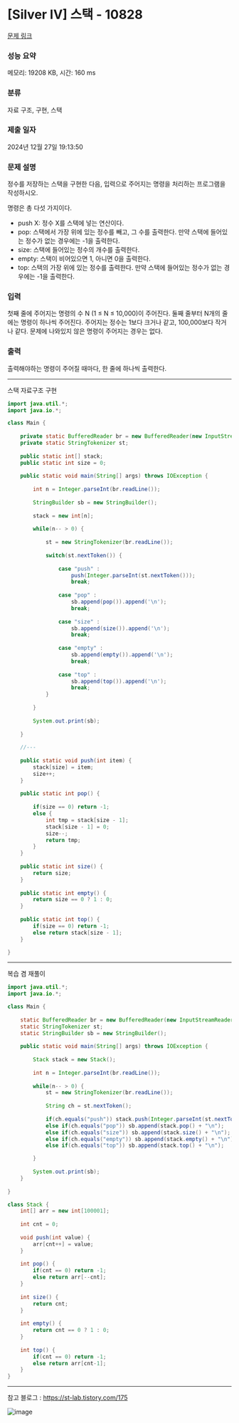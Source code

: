 # [Silver IV] 스택 - 10828 

[문제 링크](https://www.acmicpc.net/problem/10828) 

### 성능 요약

메모리: 19208 KB, 시간: 160 ms

### 분류

자료 구조, 구현, 스택

### 제출 일자

2024년 12월 27일 19:13:50

### 문제 설명

<p>정수를 저장하는 스택을 구현한 다음, 입력으로 주어지는 명령을 처리하는 프로그램을 작성하시오.</p>

<p>명령은 총 다섯 가지이다.</p>

<ul>
	<li>push X: 정수 X를 스택에 넣는 연산이다.</li>
	<li>pop: 스택에서 가장 위에 있는 정수를 빼고, 그 수를 출력한다. 만약 스택에 들어있는 정수가 없는 경우에는 -1을 출력한다.</li>
	<li>size: 스택에 들어있는 정수의 개수를 출력한다.</li>
	<li>empty: 스택이 비어있으면 1, 아니면 0을 출력한다.</li>
	<li>top: 스택의 가장 위에 있는 정수를 출력한다. 만약 스택에 들어있는 정수가 없는 경우에는 -1을 출력한다.</li>
</ul>

### 입력 

 <p>첫째 줄에 주어지는 명령의 수 N (1 ≤ N ≤ 10,000)이 주어진다. 둘째 줄부터 N개의 줄에는 명령이 하나씩 주어진다. 주어지는 정수는 1보다 크거나 같고, 100,000보다 작거나 같다. 문제에 나와있지 않은 명령이 주어지는 경우는 없다.</p>

### 출력 

 <p>출력해야하는 명령이 주어질 때마다, 한 줄에 하나씩 출력한다.</p>

---

스택 자료구조 구현

```java
import java.util.*;
import java.io.*;

class Main {
    
    private static BufferedReader br = new BufferedReader(new InputStreamReader(System.in));
    private static StringTokenizer st;
    
    public static int[] stack;
    public static int size = 0;
    
    public static void main(String[] args) throws IOException {
        
        int n = Integer.parseInt(br.readLine());
        
        StringBuilder sb = new StringBuilder();
        
        stack = new int[n];
        
        while(n-- > 0) {
            
            st = new StringTokenizer(br.readLine());
            
            switch(st.nextToken()) {
                
                case "push" : 
                    push(Integer.parseInt(st.nextToken()));
                    break;
                
                case "pop" :
                    sb.append(pop()).append('\n');
                    break;
                
                case "size" :
                    sb.append(size()).append('\n');
                    break;
                
                case "empty" :
                    sb.append(empty()).append('\n');
                    break;
                    
                case "top" :
                    sb.append(top()).append('\n');
                    break;
            }
            
        }
        
        System.out.print(sb);
        
    }
    
    //---
    
    public static void push(int item) {
        stack[size] = item;
        size++;
    }
    
    public static int pop() {
        
        if(size == 0) return -1;
        else {
            int tmp = stack[size - 1];
            stack[size - 1] = 0;
            size--;
            return tmp;
        }
    }
    
    public static int size() {
        return size;
    }
    
    public static int empty() {
        return size == 0 ? 1 : 0;
    }
    
    public static int top() {
        if(size == 0) return -1;
        else return stack[size - 1];
    }
    
}


```

---

복습 겸 재풀이

```java
import java.util.*;
import java.io.*;

class Main {
    
    static BufferedReader br = new BufferedReader(new InputStreamReader(System.in));
    static StringTokenizer st;
    static StringBuilder sb = new StringBuilder();
    
    public static void main(String[] args) throws IOException {
        
        Stack stack = new Stack();
        
        int n = Integer.parseInt(br.readLine());
        
        while(n-- > 0) {
            st = new StringTokenizer(br.readLine());
            
            String ch = st.nextToken();
            
            if(ch.equals("push")) stack.push(Integer.parseInt(st.nextToken()));
            else if(ch.equals("pop")) sb.append(stack.pop() + "\n");
            else if(ch.equals("size")) sb.append(stack.size() + "\n");
            else if(ch.equals("empty")) sb.append(stack.empty() + "\n");
            else if(ch.equals("top")) sb.append(stack.top() + "\n");

        }
        
        System.out.print(sb);
    }
    
}

class Stack {
    int[] arr = new int[100001];
    
    int cnt = 0;
    
    void push(int value) {
        arr[cnt++] = value;
    }
    
    int pop() {
        if(cnt == 0) return -1;
        else return arr[--cnt];
    }
    
    int size() {
        return cnt;
    }
    
    int empty() {
        return cnt == 0 ? 1 : 0;
    }
    
    int top() {
        if(cnt == 0) return -1;
        else return arr[cnt-1];
    }
}


```

---

참고 블로그 : https://st-lab.tistory.com/175

![image](https://github.com/user-attachments/assets/4f478c74-dba6-4f72-a617-939a8edd1f16)
